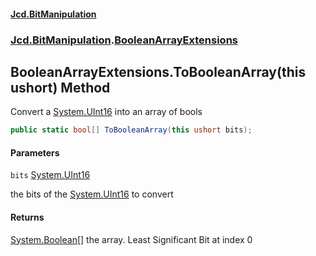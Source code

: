 #### [Jcd.BitManipulation](index.md 'index')
### [Jcd.BitManipulation](Jcd.BitManipulation.md 'Jcd.BitManipulation').[BooleanArrayExtensions](Jcd.BitManipulation.BooleanArrayExtensions.md 'Jcd.BitManipulation.BooleanArrayExtensions')

## BooleanArrayExtensions.ToBooleanArray(this ushort) Method

Convert a [System.UInt16](https://docs.microsoft.com/en-us/dotnet/api/System.UInt16 'System.UInt16') into an array of
bools

```csharp
public static bool[] ToBooleanArray(this ushort bits);
```
#### Parameters

<a name='Jcd.BitManipulation.BooleanArrayExtensions.ToBooleanArray(thisushort).bits'></a>

`bits` [System.UInt16](https://docs.microsoft.com/en-us/dotnet/api/System.UInt16 'System.UInt16')

the bits of the [System.UInt16](https://docs.microsoft.com/en-us/dotnet/api/System.UInt16 'System.UInt16') to convert

#### Returns

[System.Boolean](https://docs.microsoft.com/en-us/dotnet/api/System.Boolean 'System.Boolean')[[]](https://docs.microsoft.com/en-us/dotnet/api/System.Array 'System.Array')
the array. Least Significant Bit at index 0